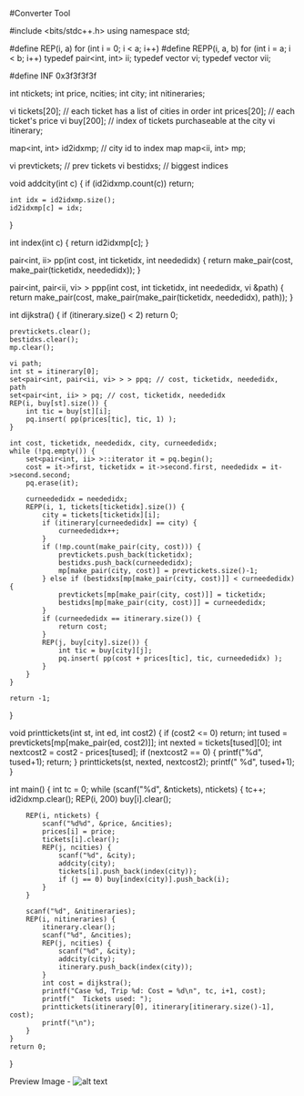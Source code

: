 #Converter Tool

#include <bits/stdc++.h>
using namespace std;

#define REP(i, a) for (int i = 0; i < a; i++)
#define REPP(i, a, b) for (int i = a; i < b; i++)
typedef pair<int, int> ii;
typedef vector<int> vi;
typedef vector<ii> vii;

#define INF 0x3f3f3f3f

int ntickets;
int price, ncities;
int city;
int nitineraries;

vi tickets[20]; // each ticket has a list of cities in order
int prices[20]; // each ticket's price
vi buy[200]; // index of tickets purchaseable at the city
vi itinerary;

map<int, int> id2idxmp; // city id to index map
map<ii, int> mp;

vi prevtickets; // prev tickets
vi bestidxs; // biggest indices

void addcity(int c) {
    if (id2idxmp.count(c)) return;

    int idx = id2idxmp.size();
    id2idxmp[c] = idx;
}

int index(int c) {
    return id2idxmp[c];
}

pair<int, ii> pp(int cost, int ticketidx, int neededidx) {
    return make_pair(cost, make_pair(ticketidx, neededidx));
}

pair<int, pair<ii, vi> > ppp(int cost, int ticketidx, int neededidx, vi &path) {
    return make_pair(cost, make_pair(make_pair(ticketidx, neededidx), path));
}

int dijkstra() {
    if (itinerary.size() < 2) return 0;

    prevtickets.clear();
    bestidxs.clear();
    mp.clear();

    vi path;
    int st = itinerary[0];
    set<pair<int, pair<ii, vi> > > ppq; // cost, ticketidx, neededidx, path
    set<pair<int, ii> > pq; // cost, ticketidx, neededidx
    REP(i, buy[st].size()) {
        int tic = buy[st][i];
        pq.insert( pp(prices[tic], tic, 1) );
    }

    int cost, ticketidx, neededidx, city, curneededidx;
    while (!pq.empty()) {
        set<pair<int, ii> >::iterator it = pq.begin();
        cost = it->first, ticketidx = it->second.first, neededidx = it->second.second;
        pq.erase(it);

        curneededidx = neededidx;
        REPP(i, 1, tickets[ticketidx].size()) {
            city = tickets[ticketidx][i];
            if (itinerary[curneededidx] == city) {
                curneededidx++;
            }
            if (!mp.count(make_pair(city, cost))) {
                prevtickets.push_back(ticketidx);
                bestidxs.push_back(curneededidx);
                mp[make_pair(city, cost)] = prevtickets.size()-1;
            } else if (bestidxs[mp[make_pair(city, cost)]] < curneededidx) {
                prevtickets[mp[make_pair(city, cost)]] = ticketidx;
                bestidxs[mp[make_pair(city, cost)]] = curneededidx;
            }
            if (curneededidx == itinerary.size()) {
                return cost;
            }
            REP(j, buy[city].size()) {
                int tic = buy[city][j];
                pq.insert( pp(cost + prices[tic], tic, curneededidx) );
            }
        }
    }

    return -1;
}

void printtickets(int st, int ed, int cost2) {
    if (cost2 <= 0) return;
    int tused = prevtickets[mp[make_pair(ed, cost2)]];
    int nexted = tickets[tused][0];
    int nextcost2 = cost2 - prices[tused];
    if (nextcost2 == 0) {
        printf("%d", tused+1);
        return;
    }
    printtickets(st, nexted, nextcost2);
    printf(" %d", tused+1);
}

int main() {
    int tc = 0;
    while (scanf("%d", &ntickets), ntickets) {
        tc++;
        id2idxmp.clear();
        REP(i, 200) buy[i].clear();

        REP(i, ntickets) {
            scanf("%d%d", &price, &ncities);
            prices[i] = price;
            tickets[i].clear();
            REP(j, ncities) {
                scanf("%d", &city);
                addcity(city);
                tickets[i].push_back(index(city));
                if (j == 0) buy[index(city)].push_back(i);
            }
        }

        scanf("%d", &nitineraries);
        REP(i, nitineraries) {
            itinerary.clear();
            scanf("%d", &ncities);
            REP(j, ncities) {
                scanf("%d", &city);
                addcity(city);
                itinerary.push_back(index(city));
            }
            int cost = dijkstra();
            printf("Case %d, Trip %d: Cost = %d\n", tc, i+1, cost);
            printf("  Tickets used: ");
            printtickets(itinerary[0], itinerary[itinerary.size()-1], cost);
            printf("\n");
        }
    }
    return 0;
}










Preview Image -
![alt text](http://poyser.pw/projects/project_data/8/screenshots/screenshot_59724342f1839.png)

